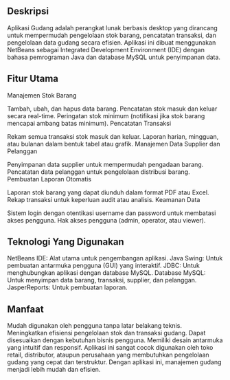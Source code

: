 
## Deskripsi
Aplikasi Gudang adalah perangkat lunak berbasis desktop yang dirancang untuk mempermudah pengelolaan stok barang, pencatatan transaksi, dan pengelolaan data gudang secara efisien. Aplikasi ini dibuat menggunakan NetBeans sebagai Integrated Development Environment (IDE) dengan bahasa pemrograman Java dan database MySQL untuk penyimpanan data.

## Fitur Utama
Manajemen Stok Barang

Tambah, ubah, dan hapus data barang.
Pencatatan stok masuk dan keluar secara real-time.
Peringatan stok minimum (notifikasi jika stok barang mencapai ambang batas minimum).
Pencatatan Transaksi

Rekam semua transaksi stok masuk dan keluar.
Laporan harian, mingguan, atau bulanan dalam bentuk tabel atau grafik.
Manajemen Data Supplier dan Pelanggan

Penyimpanan data supplier untuk mempermudah pengadaan barang.
Pencatatan data pelanggan untuk pengelolaan distribusi barang.
Pembuatan Laporan Otomatis

Laporan stok barang yang dapat diunduh dalam format PDF atau Excel.
Rekap transaksi untuk keperluan audit atau analisis.
Keamanan Data

Sistem login dengan otentikasi username dan password untuk membatasi akses pengguna.
Hak akses pengguna (admin, operator, atau viewer).
## Teknologi Yang Digunakan

NetBeans IDE: Alat utama untuk pengembangan aplikasi.
Java Swing: Untuk pembuatan antarmuka pengguna (GUI) yang interaktif.
JDBC: Untuk menghubungkan aplikasi dengan database MySQL.
Database MySQL: Untuk menyimpan data barang, transaksi, supplier, dan pelanggan.
JasperReports: Untuk pembuatan laporan.
## Manfaat
Mudah digunakan oleh pengguna tanpa latar belakang teknis.
Meningkatkan efisiensi pengelolaan stok dan transaksi gudang.
Dapat disesuaikan dengan kebutuhan bisnis pengguna.
Memiliki desain antarmuka yang intuitif dan responsif.
Aplikasi ini sangat cocok digunakan oleh toko retail, distributor, ataupun perusahaan yang membutuhkan pengelolaan gudang yang cepat dan terstruktur. Dengan aplikasi ini, manajemen gudang menjadi lebih mudah dan efisien.